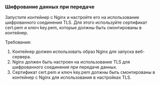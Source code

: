 
### Шифрование данных при передаче

Запустите контейнер с Nginx и настройте его на использование шифрованного соединения TLS. Для этого используйте сертификат cert.pem и ключ key.pem, которые должны быть смонтированы в контейнер.

Требования:
1. Контейнер должен использовать образ Nginx для запуска веб-сервера. 
2. Nginx должен быть настроен на использование TLS для шифрованного соединения при передаче данных. 
3. Сертификат cert.pem и ключ key.pem должны быть смонтированы в контейнер с Nginx для использования в настройках TLS.